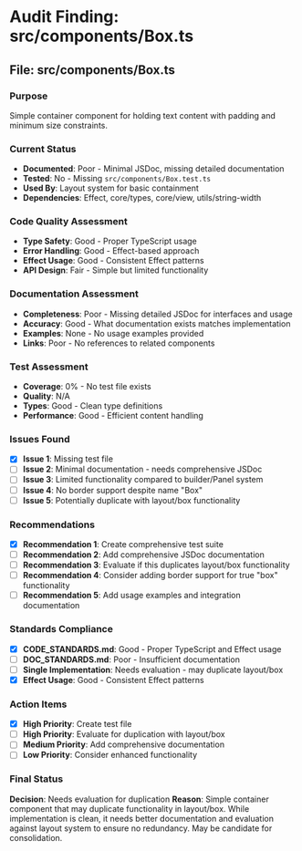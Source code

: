 # Audit Finding: src/components/Box.ts

## File: src/components/Box.ts

### Purpose
Simple container component for holding text content with padding and minimum size constraints.

### Current Status
- **Documented**: Poor - Minimal JSDoc, missing detailed documentation
- **Tested**: No - Missing `src/components/Box.test.ts`
- **Used By**: Layout system for basic containment
- **Dependencies**: Effect, core/types, core/view, utils/string-width

### Code Quality Assessment
- **Type Safety**: Good - Proper TypeScript usage
- **Error Handling**: Good - Effect-based approach
- **Effect Usage**: Good - Consistent Effect patterns
- **API Design**: Fair - Simple but limited functionality

### Documentation Assessment
- **Completeness**: Poor - Missing detailed JSDoc for interfaces and usage
- **Accuracy**: Good - What documentation exists matches implementation
- **Examples**: None - No usage examples provided
- **Links**: Poor - No references to related components

### Test Assessment
- **Coverage**: 0% - No test file exists
- **Quality**: N/A
- **Types**: Good - Clean type definitions
- **Performance**: Good - Efficient content handling

### Issues Found
- [x] **Issue 1**: Missing test file
- [ ] **Issue 2**: Minimal documentation - needs comprehensive JSDoc
- [ ] **Issue 3**: Limited functionality compared to builder/Panel system
- [ ] **Issue 4**: No border support despite name "Box"
- [ ] **Issue 5**: Potentially duplicate with layout/box functionality

### Recommendations
- [x] **Recommendation 1**: Create comprehensive test suite
- [ ] **Recommendation 2**: Add comprehensive JSDoc documentation
- [ ] **Recommendation 3**: Evaluate if this duplicates layout/box functionality
- [ ] **Recommendation 4**: Consider adding border support for true "box" functionality
- [ ] **Recommendation 5**: Add usage examples and integration documentation

### Standards Compliance
- [x] **CODE_STANDARDS.md**: Good - Proper TypeScript and Effect usage
- [ ] **DOC_STANDARDS.md**: Poor - Insufficient documentation
- [ ] **Single Implementation**: Needs evaluation - may duplicate layout/box
- [x] **Effect Usage**: Good - Consistent Effect patterns

### Action Items
- [x] **High Priority**: Create test file
- [ ] **High Priority**: Evaluate for duplication with layout/box
- [ ] **Medium Priority**: Add comprehensive documentation
- [ ] **Low Priority**: Consider enhanced functionality

### Final Status
**Decision**: Needs evaluation for duplication
**Reason**: Simple container component that may duplicate functionality in layout/box. While implementation is clean, it needs better documentation and evaluation against layout system to ensure no redundancy. May be candidate for consolidation.